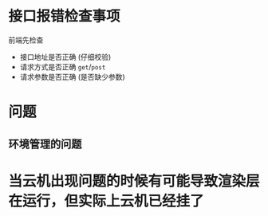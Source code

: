# 接口报错检查事项

前端先检查

- 接口地址是否正确 (仔细校验)
- 请求方式是否正确 `get`/`post`
- 请求参数是否正确 (是否缺少参数)


# 问题

## 环境管理的问题

# 当云机出现问题的时候有可能导致渲染层在运行，但实际上云机已经挂了